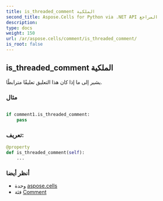 ```yaml
---
title: is_threaded_comment الملكية
second_title: Aspose.Cells for Python via .NET API المراجع
description:
type: docs
weight: 150
url: /ar/aspose.cells/comment/is_threaded_comment/
is_root: false
---
```

##  is_threaded_comment الملكية

يشير إلى ما إذا كان هذا التعليق تعليقًا مترابطًا.

###  مثال

```python

if comment1.is_threaded_comment:
    pass

```
###  تعريف:
```python
@property
def is_threaded_comment(self):
    ...
```

###  أنظر أيضا
* وحدة [aspose.cells](../../)
* فئة [Comment](/cells/python-net/ar/aspose.cells/comment)

